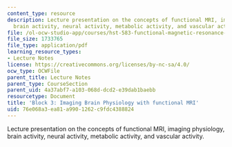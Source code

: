 ```yaml
---
content_type: resource
description: Lecture presentation on the concepts of functional MRI, imaging physiology,
  brain activity, neural activity, metabolic activity, and vascular activity.
file: /ol-ocw-studio-app/courses/hst-583-functional-magnetic-resonance-imaging-data-acquisition-and-analysis-fall-2008/76e068a3ea81a9901262c9fdc4388824_1006_db_physiol1.pdf
file_size: 1733765
file_type: application/pdf
learning_resource_types:
- Lecture Notes
license: https://creativecommons.org/licenses/by-nc-sa/4.0/
ocw_type: OCWFile
parent_title: Lecture Notes
parent_type: CourseSection
parent_uid: 4a37abf7-a103-068d-dcd2-e39dab1baebb
resourcetype: Document
title: 'Block 3: Imaging Brain Physiology with functional MRI'
uid: 76e068a3-ea81-a990-1262-c9fdc4388824
---
```

Lecture presentation on the concepts of functional MRI, imaging physiology, brain activity, neural activity, metabolic activity, and vascular activity.